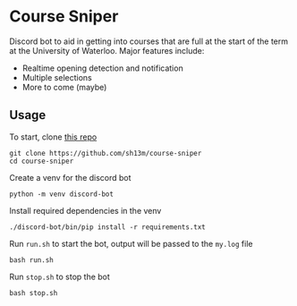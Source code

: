 # Course Sniper

Discord bot to aid in getting into courses that are full at the start of the term at the University of Waterloo. Major features include:

- Realtime opening detection and notification
- Multiple selections
- More to come (maybe)

## Usage

To start, clone [this repo](https://github.com/sh13m/course-sniper)

```shell
git clone https://github.com/sh13m/course-sniper
cd course-sniper
```

Create a venv for the discord bot
```shell
python -m venv discord-bot
```

Install required dependencies in the venv

```shell
./discord-bot/bin/pip install -r requirements.txt 
```

Run `run.sh` to start the bot, output will be passed to the `my.log` file

```shell
bash run.sh
```

Run `stop.sh` to stop the bot

```shell
bash stop.sh
```

